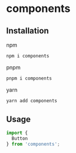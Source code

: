 # components

## Installation

npm

```bash
npm i components
```

pnpm

```bash
pnpm i components
```

yarn

```bash
yarn add components
```

## Usage

```ts
import { 
  Button
} from 'components';
```